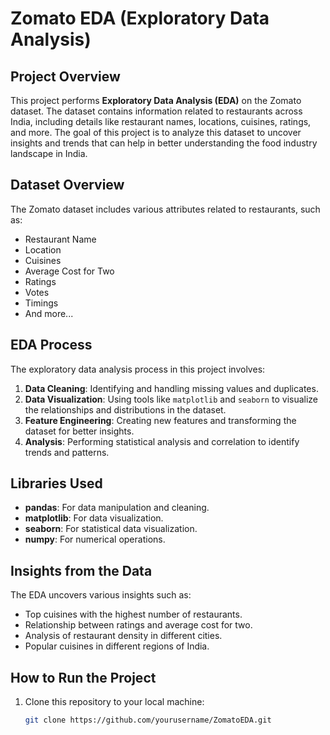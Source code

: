 
# Zomato EDA (Exploratory Data Analysis)

## Project Overview
This project performs **Exploratory Data Analysis (EDA)** on the Zomato dataset. The dataset contains information related to restaurants across India, including details like restaurant names, locations, cuisines, ratings, and more. The goal of this project is to analyze this dataset to uncover insights and trends that can help in better understanding the food industry landscape in India.

## Dataset Overview
The Zomato dataset includes various attributes related to restaurants, such as:
- Restaurant Name
- Location
- Cuisines
- Average Cost for Two
- Ratings
- Votes
- Timings
- And more...

## EDA Process
The exploratory data analysis process in this project involves:
1. **Data Cleaning**: Identifying and handling missing values and duplicates.
2. **Data Visualization**: Using tools like `matplotlib` and `seaborn` to visualize the relationships and distributions in the dataset.
3. **Feature Engineering**: Creating new features and transforming the dataset for better insights.
4. **Analysis**: Performing statistical analysis and correlation to identify trends and patterns.

## Libraries Used
- **pandas**: For data manipulation and cleaning.
- **matplotlib**: For data visualization.
- **seaborn**: For statistical data visualization.
- **numpy**: For numerical operations.

## Insights from the Data
The EDA uncovers various insights such as:
- Top cuisines with the highest number of restaurants.
- Relationship between ratings and average cost for two.
- Analysis of restaurant density in different cities.
- Popular cuisines in different regions of India.

## How to Run the Project
1. Clone this repository to your local machine:
   ```bash
   git clone https://github.com/yourusername/ZomatoEDA.git
